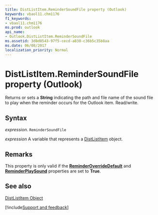 ```yaml
---
title: DistListItem.ReminderSoundFile property (Outlook)
keywords: vbaol11.chm1176
f1_keywords:
- vbaol11.chm1176
ms.prod: outlook
api_name:
- Outlook.DistListItem.ReminderSoundFile
ms.assetid: 3d0d0543-97f5-cecd-a838-c36b5c35b8aa
ms.date: 06/08/2017
localization_priority: Normal
---
```



# DistListItem.ReminderSoundFile property (Outlook)

Returns or sets a  **String** indicating the path and file name of the sound file to play when the reminder occurs for the Outlook item. Read/write.


## Syntax

_expression_. `ReminderSoundFile`

_expression_ A variable that represents a [DistListItem](Outlook.DistListItem.md) object.


## Remarks

This property is only valid if the  **[ReminderOverrideDefault](Outlook.DistListItem.ReminderOverrideDefault.md)** and **[ReminderPlaySound](Outlook.DistListItem.ReminderPlaySound.md)** properties are set to **True**.


## See also


[DistListItem Object](Outlook.DistListItem.md)

[!include[Support and feedback](~/includes/feedback-boilerplate.md)]